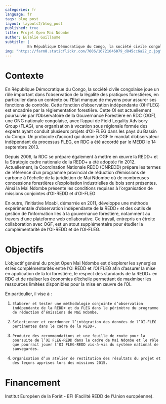 ```yaml
---
categories: fr
language: fr
tags: blog_post
layout: layouts2/blog_post
published: true
title: Projet Open Mai Ndombe
author: Eulalie Guillaume
subtitle: |
          En République Démocratique du Congo, la société civile congolaise joue un rôle important dans l’observation de la légalité des pratiques forestières, en particulier dans un contexte ou l’Etat manque de moyens pour assurer ses fonctions de contrôle. Cette fonction d’observation indépendante (OI-FLEG) est encadrée par la réglementation forestière. Cette OI est actuellement poursuivie par l’Observatoire de la Gouvernance Forestière en RDC (OGF), une ONG nationale congolaise, avec l’appui de Field Legality Advisory Group (FLAG), une organisation à vocation sous régionale formée des experts ayant conduit plusieurs projets d’OI-FLEG dans les pays du Bassin du Congo. Un protocole d’accord qui donne à OGF le mandat d’observateur indépendant du processus FLEG, en RDC a été accordé par le MEDD le 14 septembre 2013.
img: "https://farm8.staticflickr.com/7606/16721046079_d845cc6a22_z.jpg"
---
```

# Contexte

En République Démocratique du Congo, la société civile congolaise joue un rôle important dans l’observation de la légalité des pratiques forestières, en particulier dans un contexte ou l’Etat manque de moyens pour assurer ses fonctions de contrôle. Cette fonction d’observation indépendante (OI-FLEG) est encadrée par la réglementation forestière. Cette OI est actuellement poursuivie par l’Observatoire de la Gouvernance Forestière en RDC (OGF), une ONG nationale congolaise, avec l’appui de Field Legality Advisory Group (FLAG), une organisation à vocation sous régionale formée des experts ayant conduit plusieurs projets d’OI-FLEG dans les pays du Bassin du Congo. Un protocole d’accord qui donne à OGF le mandat d’observateur indépendant du processus FLEG, en RDC a été accordé par le MEDD le 14 septembre 2013.

Depuis 2009, la RDC se prépare également à mettre en œuvre la REDD+ et la Stratégie cadre nationale de la REDD+ a été adoptée fin 2012. Actuellement, la Coordination Nationale REDD (CNREDD) prépare les termes de référence d’un programme provincial de réduction d’émissions de carbone à l’échelle de la juridiction de Mai Ndombe où de nombreuses concessions forestières d’exploitation industrielles du bois sont présentes. Ainsi la Mai Ndombe présente les conditions requises à l’organisation de missions conjointes d’OI-REDD et d’OI-FLEG

En outre, l’initiative Moabi, démarrée en 2011, développe une méthode expérimentale d’observation indépendante de la REDD+ et des outils de gestion de l’information liés à la gouvernance forestière, notamment au travers d’une plateforme web collaborative. Ce travail, entrepris en étroite collaboration avec OGF, est un atout supplémentaire pour étudier la complémentarité de l’OI-REDD et de l’OI-FLEG.


# Objectifs

L’objectif général du projet Open Mai Ndombe est d’explorer les synergies et les complémentarités entre l’OI REDD et l’OI FLEG afin d’assurer la mise en application de la loi forestière, le respect des standards de la REDD+ en RDC et de réaliser les économies d’échelle permettant de maximiser les ressources limitées disponibles pour la mise en œuvre de l’OI.

En particulier, il vise à :

1.     Elaborer et tester une méthodologie conjointe d’observation indépendante de la REDD+ et du FLEG dans le périmètre du programme de réduction d’émissions de Mai Ndombe.

2.     Sélectionner et coordonner l’intégration des données de l’OI-FLEG pertinentes dans le cadre de la REDD+.

3.     Produire des recommandations et une feuille de route pour la poursuite de l’OI FLEG-REDD dans le cadre de Mai Ndombe et le rôle que pourrait jouer l’OI FLEG-REDD vis-à-vis du système national de sauvegardes.

4.     Organisation d’un atelier de restitution des résultats du projet et des leçons apprises lors des missions 2015.


# Financement

Institut Européen de la Forêt - EFI (Facilité REDD de l’Union européenne).

